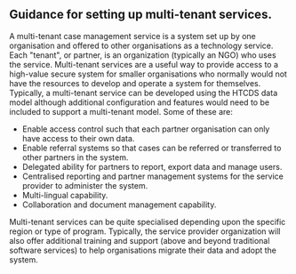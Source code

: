 ## Guidance for setting up multi-tenant services.
	
A multi-tenant case management service is a system set up by one organisation and offered to other organisations as a technology service. Each "tenant", or partner, is an organization (typically an NGO) who uses the service. Multi-tenant services are a useful way to provide access to a high-value secure system for smaller organisations who normally would not have the resources to develop and operate a system for themselves. Typically, a multi-tenant service can be developed using the HTCDS data model although additional configuration and features would need to be included to support a multi-tenant model. Some of these are:
	
* Enable access control such that each partner organisation can only have access to their own data.
* Enable referral systems so that cases can be referred or transferred to other partners in the system.
* Delegated ability for partners to report, export data and manage users.
* Centralised reporting and partner management systems for the service provider to administer the system.
* Multi-lingual capability.
* Collaboration and document management capability.
	
Multi-tenant services can be quite specialised depending upon the specific region or type of program. Typically, the service provider organization will also offer additional training and support (above and beyond traditional software services) to help organisations migrate their data and adopt the system.

